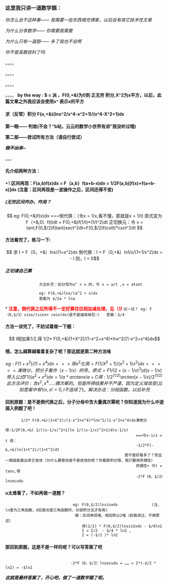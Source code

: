  
 ### 这里我只讲一道数学题：

*你怎么会干这种事—— 我需要一些东西填充博客，以后会有其它技术性文章*

*为什么分享数学—— 你需要我需要*

*为什么只有一道题—— 多了我也不会啊*

*你不是高数挂科了吗*

。。。。

。。。。

。。。。

。。。。
**by the way : $ = 派 ，F(0,+&)为0到 正无穷 积分,X^2为x平方，以后，此篇文章之外我应该会使用x^ 表示x的平方**

#### 求（反常）积分 F(o,+&)(lnx^2/x^4-x^2+1)/(x^4-X^2+1)dx 
  
  
**第一眼—— 判敛(不会？“b站，云云的数学小世界有讲”我没听过哦)**


**第二部——尝试所有方法（请自行尝试）**


***~~做不出来~~~***


。。。

#### 先介绍两种方法：

*1.**区间再现：F(a,b)f(x)dx = F（a,b）f(a+b-x)dx = 1/2F(a,b)[f(x)+f(a+b-x)]dx  (注意：区间再现是一波操作之后，区间还得不变)**
 

##### (无穷区间咋办，咋用？

```math
     eg: F(0,+&)f(x)dx ===倒代换：（令x = 1/x,看不懂，那就是x = 1/t) 原式变为 F（+&,0）f(t)dt = F(0,+&)f(1/t)*(1/t^2)dt


                     正切换元：令 x = tant,F(0,$/2)f(tant)sect^2dt=F(0,$/2)f(cott)*csct^2dt 
```
                     
                     
   #### 方法看完了，练习一下:
   
   ```math
     求 I = F（0，+&）lnx/(1+x^2)dx
 
         倒代换：I = F（0,+&）ln1/x/(1+1/x^2)dx  = - I
               则，I = 0
 ```              
  ##### 正切请自己算
               
```               
               方法补充：如分母为a^ + x 的，令 x = a/t ,x = atant
              
               eg: F(0,+&)lnx/(a^2 + x)dx
               答案为 $/2a * lna
```               
               
  ***<span style="color:red"> 注意，倒代换之后所得不一定好算往往相加减处理，见（*1)</span>***
              ``` 试一试？ eg: F（0,$/2）sinx/(sinx+ cosx)dx(是不是操简单尼~)  
                    答案：$/4  ```
               
  #### 方法一讲完了，不妨试着做一下题：
  
```math     解：倒代换化简，原式F(0,+&)x^2/(1-x^2+x^4)*ln x^2/(1-x^2+x^4)dx   (X=1/t,这里t = x,没啥关系，为了好看用x,x!=X)
   
                I相加乘1/2,得
                
               1/2* F(0,+&)(1+X^2)/(1-x^2+x^4)*lnx^2/(1-x^2+x^4)dx
 ```
               
  #### 哦，怎么越算越看着复杂了呢？那这就是第二种方法咯
    
  ```math 怎么办呢，先看一人人都做过的题：
      eg:F(1+x^2)/(1+x^4)dx = ==除x^2化简  = F (1/X^2 +1)/(x^2+1/x^2)dx=====凑微分，把分子看作（x-1/x）的导，
      
                                                                          原式= F 1/(2+(x-1/x)^2)d(x-1/x)
                                                                          带入公式F1/(a^2+x^2)dx = 1/a * arctan x/a + C
                                                                          得:1/2^(1/2)arctan (x-1/x)/2^(1/2)
       此方法评价:含x^2,x^4.....偶次幂的。但是所得结果并不严谨，因为定义域改变(比如答案中有1/x,x!=0,I不连续了)。解决办法：分段函数，以后补充
  ```
       
  #### 回到原题：是不是倒代换之后，分子分母中含大量偶次幂呢？你知道我为什么中途插入例题了吧！
  
```    将
       1/2* F(0,+&)(1+X^2)/(1-x^2+x^4)*lnx^2/(1-x^2+x^4)dx凑微分
                                                          得:1/2F(0,+&) 1/((x-1/x)^2+1)ln 1/((x-1/x)^2+1)d(x-1/x)
                                                          ===令x-1/x =  t 得：
                                                          -1/2*F(-&,+&)ln(1+t^2)/(1+t^2)dt
                                                     是不是好看多了？而且一眼就能看出来它收敛（为什么要管他是不是收敛的呢？你看那积分限，我们要用奇偶性）
                                                          奇偶性+ 令t = tanu,得
                                                          -2*F（0，$/2）lnsecudu
```
                                                          
  #### u太难看了，不如再做一道题？
  ```
                                eg: F(0,$/2)lnsinxdx               (注，ln里为三角函数，d后面也是三角函数时，分部积分法才有用)
                                 解：区间再现咯，相加除以2咯（前面讲过，不再赘述）
                                    得(1/2) * F(0,$/2)lnsin2xdx - $/4ln2
                                    I = I/2  - $/4 * ln2 , 
                                    I = (-$/2 )* ln2
  ```                                  
                                    
 #### 那回到原题，这是不是一样的呢？可以写答案了吧
 ```
                           
                              -2*F（0，$/2）lnsecudu = …… = 2*(-$/2 * ln2) = -$ln2
  ```                            
                              
 ***这就是最终答案了，开心吧，做了一道数学题了呢。***
                                                      
                                                                          
                                                                          
                                                                          
   
               
              
               
               
                     
     
  

